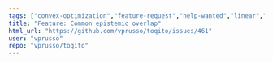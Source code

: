 ```yaml
---
tags: ["convex-optimization","feature-request","help-wanted","linear","linear-algebra","matrix-analysis","nonlocal-game","physics","python","python-3","python3","quantum","quantum-computing","quantum-information","quantum-information-science","quantum-information-theory","quantum-physics","quantum-programming","quantum-programming-language","research","semidefinite-programming","unitaryhack"]
title: "Feature: Common epistemic overlap"
html_url: "https://github.com/vprusso/toqito/issues/461"
user: "vprusso"
repo: "vprusso/toqito"
---
```


